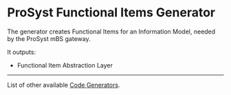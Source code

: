 # ProSyst Functional Items Generator

The generator creates Functional Items for an Information Model, needed by the ProSyst mBS gateway.

It outputs:

 - Functional Item Abstraction Layer


----------

List of other available [Code Generators](../Readme.md).
